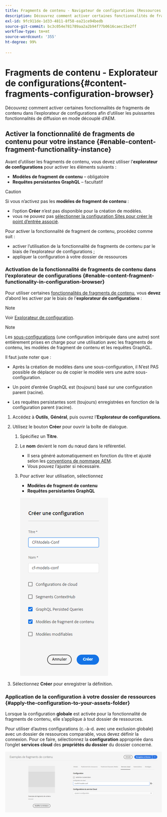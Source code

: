 ```yaml
---
title: Fragments de contenu - Navigateur de configurations (Ressources - Fragments de contenu)
description: Découvrez comment activer certaines fonctionnalités de fragments de contenu dans le navigateur de configurations.
exl-id: 9fc911de-1d33-4811-8f58-ea21ce94bedb
source-git-commit: bc3c054e781789aa2a2b94f77b0616caec15e2ff
workflow-type: tm+mt
source-wordcount: '355'
ht-degree: 99%

---
```


# Fragments de contenu - Explorateur de configurations{#content-fragments-configuration-browser}

Découvrez comment activer certaines fonctionnalités de fragments de contenu dans l’explorateur de configurations afin d’utiliser les puissantes fonctionnalités de diffusion en mode découplé d’AEM.

## Activer la fonctionnalité de fragments de contenu pour votre instance {#enable-content-fragment-functionality-instance}

Avant d’utiliser les fragments de contenu, vous devez utiliser l’**explorateur de configurations** pour activer les éléments suivants :

* **Modèles de fragment de contenu** – obligatoire
* **Requêtes persistantes GraphQL** – facultatif

>[!CAUTION]
>
>Si vous n’activez pas les **modèles de fragment de contenu** :
>
>* l’option **Créer** n’est pas disponible pour la création de modèles.
>* vous ne pouvez pas [sélectionner la configuration Sites pour créer le point d’entrée associé](/help/headless/graphql-api/graphql-endpoint.md).

Pour activer la fonctionnalité de fragment de contenu, procédez comme suit :

* activer l’utilisation de la fonctionnalité de fragments de contenu par le biais de l’explorateur de configurations ;
* appliquer la configuration à votre dossier de ressources

### Activation de la fonctionnalité de fragments de contenu dans l’explorateur de configurations {#enable-content-fragment-functionality-in-configuration-browser}

Pour utiliser certaines [fonctionnalités de fragments de contenu](#creating-a-content-fragment-model), vous **devez** d’abord les activer par le biais de l’**explorateur de configurations** :

>[!NOTE]
>
>Voir [Explorateur de configuration](/help/implementing/developing/introduction/configurations.md#using-configuration-browser).

>[!NOTE]
>
>Les [sous-configurations](/help/implementing/developing/introduction/configurations.md#configuration-resolution) (une configuration imbriquée dans une autre) sont entièrement prises en charge pour une utilisation avec les fragments de contenu, les modèles de fragment de contenu et les requêtes GraphQL.
>
>Il faut juste noter que :
>
>
>* Après la création de modèles dans une sous-configuration, il N’est PAS possible de déplacer ou de copier le modèle vers une autre sous-configuration.
>
>* Un point d’entrée GraphQL est (toujours) basé sur une configuration parent (racine).
>
>* Les requêtes persistantes sont (toujours) enregistrées en fonction de la configuration parent (racine).


1. Accédez à **Outils**, **Général**, puis ouvrez l’**Explorateur de configurations**.

1. Utilisez le bouton **Créer** pour ouvrir la boîte de dialogue.

   1. Spécifiez un **Titre**.
   1. Le **nom** devient le nom du nœud dans le référentiel.
      * Il sera généré automatiquement en fonction du titre et ajusté selon les [conventions de nommage AEM](/help/implementing/developing/introduction/naming-conventions.md).
      * Vous pouvez l’ajuster si nécessaire.
   1. Pour activer leur utilisation, sélectionnez
      * **Modèles de fragment de contenu**
      * **Requêtes persistantes GraphQL**

      ![Définir la configuration](assets/cfm-conf-01.png)

1. Sélectionnez **Créer** pour enregistrer la définition.

<!-- 1. Select the location appropriate to your website. -->

### Application de la configuration à votre dossier de ressources {#apply-the-configuration-to-your-assets-folder}

Lorsque la configuration **globale** est activée pour la fonctionnalité de fragments de contenu, elle s’applique à tout dossier de ressources.

Pour utiliser d’autres configurations (c.-à-d. avec une exclusion globale) avec un dossier de ressources comparable, vous devez définir la connexion. Pour ce faire, sélectionnez la **configuration** appropriée dans l’onglet **services cloud** des **propriétés du dossier** du dossier concerné.

![Appliquer la configuration](assets/cfm-conf-02.png)
